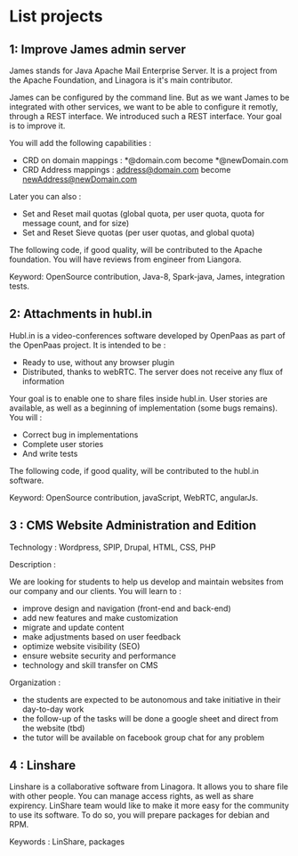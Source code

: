 # List projects

## 1: Improve James admin server

James stands for Java Apache Mail Enterprise Server. It is a project from the Apache Foundation, and Linagora is it's main contributor.

James can be configured by the command line. But as we want James to be integrated with other services, we want to be able to configure it remotly, through a REST interface. We introduced such a REST interface. Your goal is to improve it.

You will add the following capabilities : 

 - CRD on domain mappings : *@domain.com become *@newDomain.com
 - CRD Address mappings : address@domain.com become newAddress@newDomain.com

Later you can also : 

 - Set and Reset mail quotas (global quota, per user quota, quota for message count, and for size)
 - Set and Reset Sieve quotas (per user quotas, and global quota)

The following code, if good quality, will be contributed to the Apache foundation. You will have reviews from engineer from Liangora.

Keyword: OpenSource contribution, Java-8, Spark-java, James, integration tests.

## 2: Attachments in hubl.in

Hubl.in is a video-conferences software developed by OpenPaas as part of the OpenPaas project. It is intended to be : 

 - Ready to use, without any browser plugin
 - Distributed, thanks to webRTC. The server does not receive any flux of information

Your goal is to enable one to share files inside hubl.in. User stories are available, as well as a beginning of implementation (some bugs remains). You will : 

 - Correct bug in implementations
 - Complete user stories
 - And write tests

The following code, if good quality, will be contributed to the hubl.in software.

Keyword: OpenSource contribution, javaScript, WebRTC, angularJs.

## 3 : CMS Website Administration and Edition 

Technology : Wordpress, SPIP, Drupal, HTML, CSS, PHP

Description :

We are looking for students to help us develop and maintain websites from our company and our clients.
You will learn to :

 - improve design and navigation (front-end and back-end)
 - add new features and make customization
 - migrate and update content
 - make adjustments based on user feedback
 - optimize website visibility (SEO)
 - ensure website security and performance
 - technology and skill transfer on CMS

Organization :

 - the students are expected to be autonomous and take initiative in their day-to-day work
 - the follow-up of the tasks will be done a google sheet and direct from the website (tbd)
 - the tutor will be available on facebook group chat for any problem 

## 4 : Linshare

Linshare is a collaborative software from Linagora. It allows you to share file with other people. You can manage access rights, as well as share expirency. LinShare team would like to make it more easy for the community to use its software. To do so, you will prepare packages for debian and RPM.

Keywords : LinShare, packages
